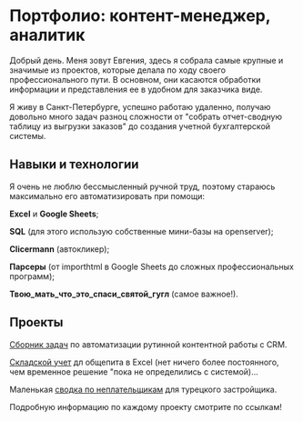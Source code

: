 # Портфолио: контент-менеджер, аналитик

Добрый день. Меня зовут Евгения, здесь я собрала самые крупные и значимые из проектов, которые делала по ходу своего профессионального пути. В основном, они касаются обработки информации и представления ее в удобном для заказчика виде.

Я живу в Санкт-Петербурге, успешно работаю удаленно, получаю довольно много задач разноц сложности от "собрать отчет-сводную таблицу из выгрузки заказов" до создания учетной бухгалтерской системы.

## Навыки и технологии

Я очень не люблю бессмысленный ручной труд, поэтому стараюсь максимально его автоматизировать при помощи:

**Excel** и **Google Sheets**;

**SQL** (для этого использую собственные мини-базы на openserver);

**Clicermann** (автокликер);

**Парсеры** (от importhtml в Google Sheets до сложных профессиональных программ);

**Твою_мать_что_это_спаси_святой_гугл** (самое важное!).

## Проекты

[Сборник задач](https://github.com/LimEternal/conte/tree/b80a37a51946ec0b8e497cef77a3ce10a62fb247/content_automatisation) по автоматизации рутинной контентной работы с CRM.

[Складской учет](https://github.com/LimEternal/conte/tree/b80a37a51946ec0b8e497cef77a3ce10a62fb247/inventory_control) дл общепита в Excel (нет ничего более постоянного, чем временное решение "пока не определились с системой)...

Маленькая [сводка по неплательщикам](https://github.com/LimEternal/conte/tree/b80a37a51946ec0b8e497cef77a3ce10a62fb247/realty_control) для турецкого застройщика.

Подробную информацию по каждому проекту смотрите по ссылкам!
